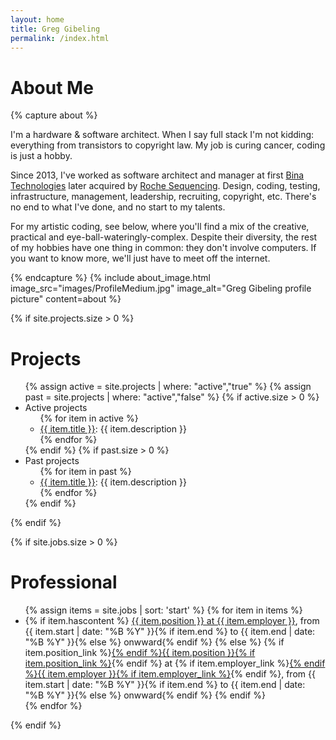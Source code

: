 ```yaml
---
layout: home
title: Greg Gibeling
permalink: /index.html
---
```

# About Me
{% capture about %}
<p>I'm a hardware & software architect.
When I say full stack I'm not kidding: everything from transistors to copyright law.
My job is curing cancer, coding is just a hobby.</p>

<p>Since 2013, I've worked as software architect and manager at first <a href="http://www.bina.com">Bina Technologies</a> later acquired by <a href="http://sequencing.roche.com/en.html">Roche Sequencing</a>.
Design, coding, testing, infrastructure, management, leadership, recruiting, copyright, etc.
There's no end to what I've done, and no start to my talents.</p>

<p>For my artistic coding, see below, where you'll find a mix of the creative, practical and eye-ball-wateringly-complex.
Despite their diversity, the rest of my hobbies have one thing in common: they don't involve computers.
If you want to know more, we'll just have to meet off the internet.</p>
{% endcapture %}
{% include about_image.html image_src="images/ProfileMedium.jpg" image_alt="Greg Gibeling profile picture" content=about %}

{% if site.projects.size > 0 %}
# Projects

<ul>
{% assign active = site.projects | where: "active","true" %}
{% assign past = site.projects | where: "active","false" %}
{% if active.size > 0 %}
	<li>Active projects<ul>
	{% for item in active %}
		<li><a href="{{ item.link | default: item.url }}">{{ item.title }}</a>: {{ item.description }}</li>
	{% endfor %}</ul></li>
{% endif %}
{% if past.size > 0 %}
	<li>Past projects<ul>
	{% for item in past %}
		<li><a href="{{ item.link | default: item.url }}">{{ item.title }}</a>: {{ item.description }}</li>
	{% endfor %}</ul></li>
{% endif %}
</ul>
{% endif %}

{% if site.jobs.size > 0 %}
# Professional

<ul>
{% assign items = site.jobs | sort: 'start' %}
{% for item in items %}
	<li>
		{% if item.hascontent %}
			<a href="{{ item.url }}">{{ item.position }} at {{ item.employer }}</a>, from {{ item.start | date: "%B %Y" }}{% if item.end %} to {{ item.end | date: "%B %Y" }}{% else %} onwward{% endif %}
		{% else %}
			{% if item.position_link %}<a href="{{ item.position_link }}">{% endif %}{{ item.position }}{% if item.position_link %}</a>{% endif %} at {% if item.employer_link %}<a href="{{ item.employer_link }}">{% endif %}{{ item.employer }}{% if item.employer_link %}</a>{% endif %}, from {{ item.start | date: "%B %Y" }}{% if item.end %} to {{ item.end | date: "%B %Y" }}{% else %} onwward{% endif %}
		{% endif %}
	</li>
{% endfor %}
</ul>
{% endif %}


<script src="assets/js/epitaph.js"></script>
<script type="text/javascript">
function getElement() { return document.getElementsByClassName("footer-heading")[0]; }
window.addEventListener("load", loadEpitaph(getElement), false)
</script>
